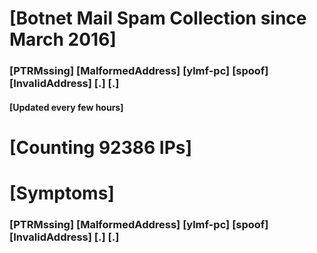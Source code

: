 # [Botnet Mail Spam Collection since March 2016]
### [PTRMssing] [MalformedAddress] [ylmf-pc] [spoof] [InvalidAddress] [.] [.]
#### [Updated every few hours]

# [Counting 92386 IPs]

# [Symptoms] 
###   [PTRMssing] [MalformedAddress] [ylmf-pc] [spoof] [InvalidAddress] [.] [.]
